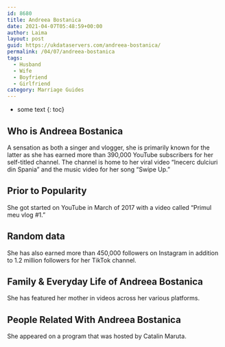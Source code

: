 ```yaml
---
id: 8680
title: Andreea Bostanica
date: 2021-04-07T05:48:59+00:00
author: Laima
layout: post
guid: https://ukdataservers.com/andreea-bostanica/
permalink: /04/07/andreea-bostanica
tags:
  - Husband
  - Wife
  - Boyfriend
  - Girlfriend
category: Marriage Guides
---
```


* some text
{: toc}


## Who is Andreea Bostanica
                  
                  
                  
A sensation as both a singer and vlogger, she is primarily known for the latter as she has earned more than 390,000 YouTube subscribers for her self-titled channel. The channel is home to her viral video &#8220;Inecerc dulciuri din Spania&#8221; and the music video for her song &#8220;Swipe Up.&#8221;
                  
              
            
              
            
                
                
                
## Prior to Popularity
                  
                  
                  
She got started on YouTube in March of 2017 with a video called &#8220;Primul meu vlog #1.&#8221;
                  
              
            
              
            
                
                
                
## Random data
                  
                  
                  
She has also earned more than 450,000 followers on Instagram in addition to 1.2 million followers for her TikTok channel.
                  
              
            
              
            
                
                
                
## Family & Everyday Life of Andreea Bostanica
                  
                  
                  
She has featured her mother in videos across her various platforms.
                  
              
            
              
            
                
                
                
## People Related With Andreea Bostanica
                  
                  
                  
She appeared on a program that was hosted by Catalin Maruta.
                  
              
            
              
            
                
              
            
              
              
            
            
              
            
          
          
          